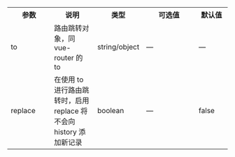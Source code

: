 <table>
  <tbody>
    <tr>
      <th  width="20%">参数</th><th width="20%">说明</th><th width="20%">类型</th><th width="25%">可选值</th><th width="15%">默认值</th>
    </tr>
    <tr>
      <td width="20%">to</td><td width="20%">路由跳转对象，同 vue-router 的 to</td><td width="20%">string/object</td><td width="25%">—</td><td width="15%">—</td>
    </tr>
    <tr>
      <td width="20%">replace</td><td width="20%">在使用 to 进行路由跳转时，启用 replace 将不会向 history 添加新记录</td><td width="20%">boolean</td><td width="25%">—</td><td width="15%">false</td>
    </tr>
  </tbody>
</table>